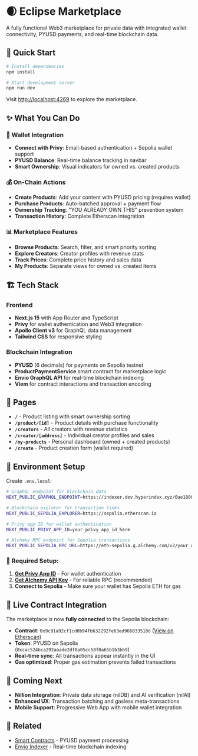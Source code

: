 # 🌒 Eclipse Marketplace

A fully functional Web3 marketplace for private data with integrated wallet connectivity, PYUSD payments, and real-time blockchain data.

## 🚀 Quick Start

```bash
# Install dependencies
npm install

# Start development server
npm run dev
```

Visit [http://localhost:4269](http://localhost:4269) to explore the marketplace.

## ✨ What You Can Do

### 🔗 **Wallet Integration**

- **Connect with Privy**: Email-based authentication + Sepolia wallet support
- **PYUSD Balance**: Real-time balance tracking in navbar
- **Smart Ownership**: Visual indicators for owned vs. created products

### 💰 **On-Chain Actions**

- **Create Products**: Add your content with PYUSD pricing (requires wallet)
- **Purchase Products**: Auto-batched approval + payment flow
- **Ownership Tracking**: "YOU ALREADY OWN THIS" prevention system
- **Transaction History**: Complete Etherscan integration

### 📊 **Marketplace Features**

- **Browse Products**: Search, filter, and smart priority sorting
- **Explore Creators**: Creator profiles with revenue stats
- **Track Prices**: Complete price history and sales data
- **My Products**: Separate views for owned vs. created items

## 🏗️ Tech Stack

### **Frontend**

- **Next.js 15** with App Router and TypeScript
- **Privy** for wallet authentication and Web3 integration
- **Apollo Client v3** for GraphQL data management
- **Tailwind CSS** for responsive styling

### **Blockchain Integration**

- **PYUSD** (6 decimals) for payments on Sepolia testnet
- **ProductPaymentService** smart contract for marketplace logic
- **Envio GraphQL API** for real-time blockchain indexing
- **Viem** for contract interactions and transaction encoding

## 📱 Pages

- **`/`** - Product listing with smart ownership sorting
- **`/product/[id]`** - Product details with purchase functionality
- **`/creators`** - All creators with revenue statistics
- **`/creator/[address]`** - Individual creator profiles and sales
- **`/my-products`** - Personal dashboard (owned + created products)
- **`/create`** - Product creation form (wallet required)

## 🔧 Environment Setup

Create `.env.local`:

```bash
# GraphQL endpoint for blockchain data
NEXT_PUBLIC_GRAPHQL_ENDPOINT=https://indexer.dev.hyperindex.xyz/0ae1800/v1/graphql

# Blockchain explorer for transaction links
NEXT_PUBLIC_SEPOLIA_EXPLORER=https://sepolia.etherscan.io

# Privy app ID for wallet authentication
NEXT_PUBLIC_PRIVY_APP_ID=your_privy_app_id_here

# Alchemy RPC endpoint for Sepolia transactions
NEXT_PUBLIC_SEPOLIA_RPC_URL=https://eth-sepolia.g.alchemy.com/v2/your_api_key
```

### 🔑 **Required Setup:**

1. **[Get Privy App ID](https://privy.io)** - For wallet authentication
2. **[Get Alchemy API Key](https://alchemy.com)** - For reliable RPC (recommended)
3. **Connect to Sepolia** - Make sure your wallet has Sepolia ETH for gas

## 🎯 **Live Contract Integration**

The marketplace is now **fully connected** to the Sepolia blockchain:

- **Contract**: `0x9c91a92cf1cd0b94fb632292fe63ed966833518d` ([View on Etherscan](https://sepolia.etherscan.io/address/0x9c91a92cf1cd0b94fb632292fe63ed966833518d))
- **Token**: PYUSD on Sepolia (`0xcac524bca292aaade2df8a05cc58f0a65b1b3bb9`)
- **Real-time sync**: All transactions appear instantly in the UI
- **Gas optimized**: Proper gas estimation prevents failed transactions

## 🚧 Coming Next

- **Nillion Integration**: Private data storage (nilDB) and AI verification (nilAI)
- **Enhanced UX**: Transaction batching and gasless meta-transactions
- **Mobile Support**: Progressive Web App with mobile wallet integration

## 🔗 Related

- [Smart Contracts](../onchain-payments/) - PYUSD payment processing
- [Envio Indexer](../envio-indexer/) - Real-time blockchain indexing
